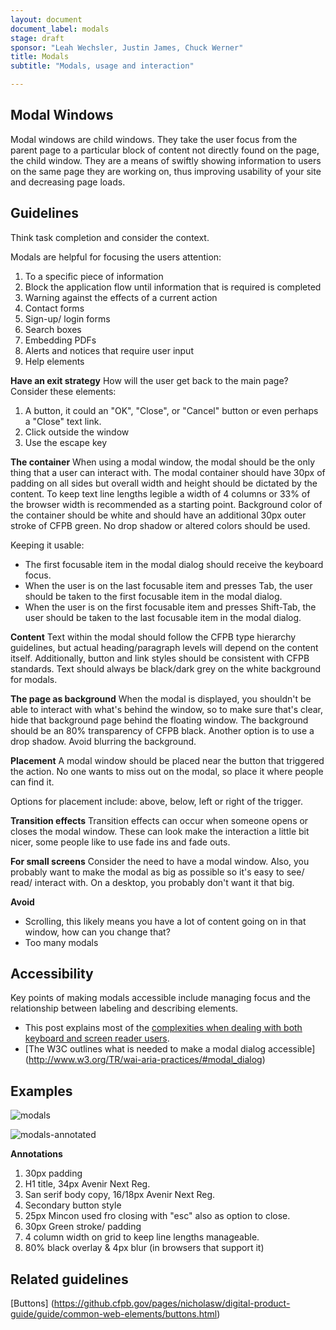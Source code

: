 ```yaml
---
layout: document
document_label: modals
stage: draft
sponsor: "Leah Wechsler, Justin James, Chuck Werner"
title: Modals
subtitle: "Modals, usage and interaction"

---
```


## Modal Windows
Modal windows are child windows. They take the user focus from the parent page to a particular block of content not directly found on the page, the child window. They are a means of swiftly showing information to users on the same page they are working on, thus improving usability of your site and decreasing page loads. 


## Guidelines
Think task completion and consider the context. 

Modals are helpful for focusing the users attention:
1. To a specific piece of information
2. Block the application flow until information that is required is completed
3. Warning against the effects of a current action
4. Contact forms
5. Sign-up/ login forms
6. Search boxes 
7. Embedding PDFs
8. Alerts and notices that require user input
9. Help elements 


**Have an exit strategy**
How will the user get back to the main page? Consider these elements:
1. A button, it could an "OK", "Close", or "Cancel" button or even perhaps a "Close" text link.
2. Click outside the window
3. Use the escape key

**The container**
When using a modal window, the modal should be the only thing that a user can interact with. The modal container should have 30px of padding on all sides but overall width and height should be dictated by the content. To keep text line lengths legible a width of 4 columns or 33% of the browser width is recommended as a starting point. Background color of the container should be white and should have an additional 30px outer stroke of CFPB green. No drop shadow or altered colors should be used.

Keeping it usable:
* The first focusable item in the modal dialog should receive the keyboard focus. 
* When the user is on the last focusable item and presses Tab, the user should be taken to the first focusable item in the modal dialog. 
* When the user is on the first focusable item and presses Shift-Tab, the user should be taken to the last focusable item in the modal dialog.

**Content**
Text within the modal should follow the CFPB type hierarchy guidelines, but actual heading/paragraph levels will depend on the content itself. Additionally, button and link styles should be consistent with CFPB standards. Text should always be black/dark grey on the white background for modals.

**The page as background**
When the modal is displayed, you shouldn't be able to interact with what's behind the window, so to make sure that's clear, hide that background page behind the floating window. The background should be an 80% transparency of CFPB black. Another option is to use a drop shadow. Avoid blurring the background.


**Placement**
A modal window should be placed near the button that triggered the action. No one wants to miss out on the modal, so place it where people can find it. 

Options for placement include: above, below, left or right of the trigger.


**Transition effects** 
Transition effects can occur when someone opens or closes the modal window. These can look make the interaction a little bit nicer, some people like to use fade ins and fade outs. 

**For small screens** 
Consider the need to have a modal window. Also, you probably want to make the modal as big as possible so it's easy to see/ read/ interact with. On a desktop, you probably don't want it that big. 

**Avoid**
* Scrolling, this likely means you have a lot of content going on in that window, how can you change that? 
* Too many modals


## Accessibility
Key points of making modals accessible include managing focus and the relationship between labeling and describing elements.
* This post explains most of the [complexities when dealing with both keyboard and screen reader users](http://accessibility.oit.ncsu.edu/blog/2013/09/13/the-incredible-accessible-modal-dialog/).
* [The W3C outlines what is needed to make a modal dialog accessible] (http://www.w3.org/TR/wai-aria-practices/#modal_dialog)


## Examples 
![modals]([guideAssets]/images/modals.png)


![modals-annotated]([guideAssets]/images/modals-annotated.svg)

**Annotations** 
1. 30px padding
2. H1 title, 34px Avenir Next Reg. 
3. San serif body copy, 16/18px Avenir Next Reg. 
4. Secondary button style
5. 25px Mincon used fro closing with "esc" also as option to close.
6. 30px Green stroke/ padding
7. 4 column width on grid to keep line lengths manageable. 
8. 80% black overlay & 4px blur (in browsers that support it)

## Related guidelines
[Buttons] (https://github.cfpb.gov/pages/nicholasw/digital-product-guide/guide/common-web-elements/buttons.html)
